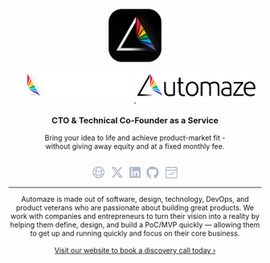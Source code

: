 <p align="center">
    <img width="112" src="/img/icon.png" alt="Automaze Icon">
</p>

<p align="center">
    <a href="https://automaze.io#gh-dark-mode-only" target="_blank">
        <img width="240" src="/img/logo-on-dark.png" alt="Automaze Logo">
    </a>
    <a href="https://automaze.io#gh-light-mode-only" target="_blank">
        <img width="240" src="/img/logo-on-light.png" alt="Automaze Logo">
    </a>
</p>

<h3 font-size="28px" align="center">CTO &amp; Technical Co‑Founder as a Service</h3>

<p align="center">Bring your idea to life and achieve product-market fit -<br> without giving away equity and at a fixed monthly fee.</h3>

<p align="center"><br>
  <a href="https://automaze.io"><img height="25" src="/img/social/website.svg" alt="Website"></a>
  &nbsp;
   <a href="https://twitter.com/automazeio"><img height="25" src="/img/social/x.svg" alt="X/Twitter"></a>
  &nbsp;
  <a href="https://www.linkedin.com/company/automazeio/"><img height="25" src="/img/social/linkedin.svg" alt="LinkedIn"></a>
  &nbsp;
  <a href="https://github.com/automazeio"><img height="25" src="/img/social/github.svg" alt="Github"></a>
  &nbsp;
  <a href="https://automaze.io/schedule"><img height="25" src="/img/social/calendar.svg" alt="Book a Call"></a>
</p>

---

<p align="center">
Automaze is made out of software, design, technology, DevOps, and product veterans who are passionate about building great products. We work with companies and entrepreneurs to turn their vision into a reality by helping them define, design, and build a PoC/MVP quickly — allowing them to get up and running quickly and focus on their core business.
  <br><br>
  <a href="https://automaze.io/">Visit our website to book a discovery call today ›</a>
</p>
